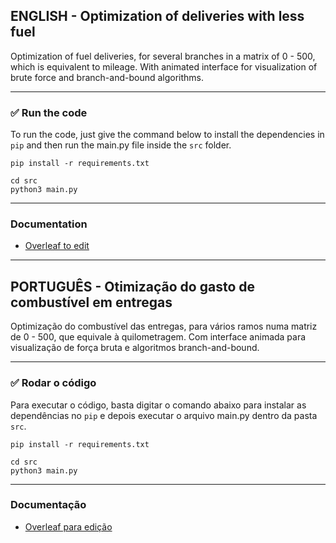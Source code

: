 ## ENGLISH - Optimization of deliveries with less fuel

Optimization of fuel deliveries, for several branches in a matrix of 0 - 500, which is equivalent to mileage. With animated interface for visualization of brute force and branch-and-bound algorithms.

--------------------

### ✅ Run the code

To run the code, just give the command below to install the dependencies in `pip` and then run the main.py file inside the `src` folder.

```
pip install -r requirements.txt
```
```
cd src
python3 main.py
```

--------------------
### Documentation
- [Overleaf to edit](https://www.overleaf.com/2932164121bqvywtttzntg)

---------------------

## PORTUGUÊS - Otimização do gasto de combustível em entregas

Optimização do combustível das entregas, para vários ramos numa matriz de 0 - 500, que equivale à quilometragem. Com interface animada para visualização de força bruta e algoritmos branch-and-bound.

--------------------

### ✅ Rodar o código

Para executar o código, basta digitar o comando abaixo para instalar as dependências no `pip` e depois executar o arquivo main.py dentro da pasta `src`.

```
pip install -r requirements.txt
```

```
cd src
python3 main.py
```

--------------------
### Documentação
- [Overleaf para edição](https://www.overleaf.com/2932164121bqvywtttzntg)

